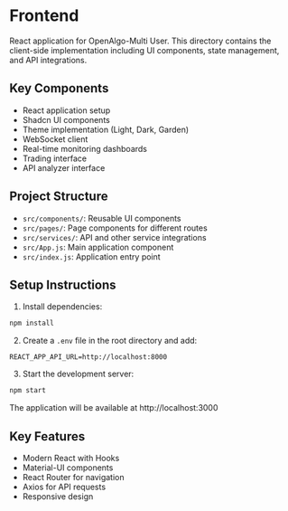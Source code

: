 # Frontend

React application for OpenAlgo-Multi User. This directory contains the client-side implementation including UI components, state management, and API integrations.

## Key Components
- React application setup
- Shadcn UI components
- Theme implementation (Light, Dark, Garden)
- WebSocket client
- Real-time monitoring dashboards
- Trading interface
- API analyzer interface

## Project Structure
- `src/components/`: Reusable UI components
- `src/pages/`: Page components for different routes
- `src/services/`: API and other service integrations
- `src/App.js`: Main application component
- `src/index.js`: Application entry point

## Setup Instructions

1. Install dependencies:
```bash
npm install
```

2. Create a `.env` file in the root directory and add:
```
REACT_APP_API_URL=http://localhost:8000
```

3. Start the development server:
```bash
npm start
```

The application will be available at http://localhost:3000

## Key Features
- Modern React with Hooks
- Material-UI components
- React Router for navigation
- Axios for API requests
- Responsive design
